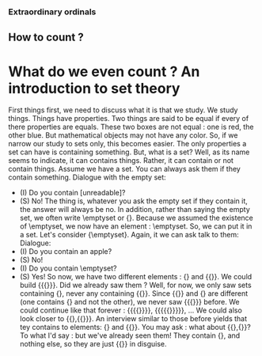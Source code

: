 ### Extraordinary ordinals

## How to count ?

# What do we even count ? An introduction to set theory

First things first, we need to discuss what it is that we study. We study things. Things have properties. Two things are said to be equal if every of there properties are equals. These two boxes are not equal : one is red, the other blue. But mathematical objects may not have any color. So, if we narrow our study to sets only, this becomes easier. The only properties a set can have is containing something. But, what is a set? Well, as its name seems to indicate, it can contains things. Rather, it can contain or not contain things. Assume we have a set. You can always ask them if they contain something.
Dialogue with the empty set:
- (I) Do you contain [unreadable]?
- (S) No!
The thing is, whatever you ask the empty set if they contain it, the answer will always be no. In addition, rather than saying the empty set, we often write \emptyset or {}.
Because we assumed the existence of \emptyset, we now have an element : \emptyset. So, we can put it in a set. Let's consider {\emptyset}. Again, it we can ask talk to them:
Dialogue:
- (I) Do you contain an apple?
- (S) No!
- (I) Do you contain \emptyset?
- (S) Yes!
So now, we have two different elements : {} and {{}}. We could build {{{}}}. Did we already saw them ? Well, for now, we only saw sets containing {}, never any containing {{}}. Since {{}} and {} are different (one contains {} and not the other), we never saw {{{}}} before. We could continue like that forever : {{{{}}}}, {{{{{}}}}}, ...
We could also look closer to {{},{{}}}. An interview similar to those before yields that tey contains to elements: {} and {{}}.
You may ask : what about {{},{}}? To what I'd say : but we've already seen them! They contain {}, and nothing else, so they are just {{}} in disguise.
